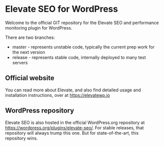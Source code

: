 # Elevate SEO for WordPress
Welcome to the official GIT repository for the Elevate SEO and performance monitoring plugin for WordPress.

There are two branches:

* master - represents unstable code, typically the current prep work for the next version
* release - represents stable code, internally deployed to many test servers

## Official website
You can read more about Elevate, and also find detailed usage and installation instructions, over at https://elevatewp.io

## WordPress repository
Elevate SEO is also hosted in the official WordPress.org repository at https://wordpress.org/plugins/elevate-seo/. For stable releases, that repository will always trump this one.  But for state-of-the-art, this repository wins. 


